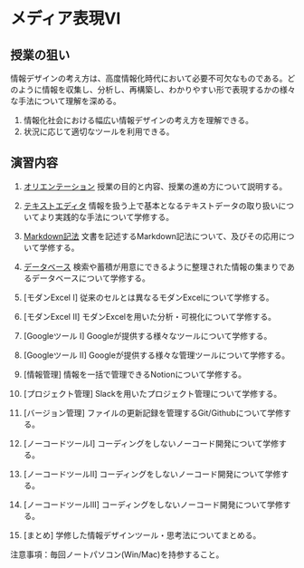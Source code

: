 # メディア表現VI

## 授業の狙い

情報デザインの考え方は、高度情報化時代において必要不可欠なものである。どのように情報を収集し、分析し、再構築し、わかりやすい形で表現するかの様々な手法について理解を深める。

1. 情報化社会における幅広い情報デザインの考え方を理解できる。
2. 状況に応じて適切なツールを利用できる。

## 演習内容

1. [オリエンテーション](./mr6_01.md)
授業の目的と内容、授業の進め方について説明する。

2. [テキストエディタ](./mr6_02.md)
情報を扱う上で基本となるテキストデータの取り扱いについてより実践的な手法について学修する。

3. [Markdown記法](mr6_03.md)
文書を記述するMarkdown記法について、及びその応用について学修する。

4. [データベース](mr6_04.md)
検索や蓄積が用意にできるように整理された情報の集まりであるデータベースについて学修する。

5. [モダンExcel I]
従来のセルとは異なるモダンExcelについて学修する。

6. [モダンExcel II]
モダンExcelを用いた分析・可視化について学修する。

7. [Googleツール I]
Googleが提供する様々なツールについて学修する。

8. [Googleツール II]
Googleが提供する様々な管理ツールについて学修する。

9. [情報管理]
情報を一括で管理できるNotionについて学修する。

10. [プロジェクト管理]
Slackを用いたプロジェクト管理について学修する。

11. [バージョン管理]
ファイルの更新記録を管理するGit/Githubについて学修する。

12. [ノーコードツールI]
コーディングをしないノーコード開発について学修する。

13. [ノーコードツールII]
コーディングをしないノーコード開発について学修する。

14.  [ノーコードツールIII]
コーディングをしないノーコード開発について学修する。

15. [まとめ]
学修した情報デザインツール・思考法についてまとめる。

注意事項：毎回ノートパソコン(Win/Mac)を持参すること。